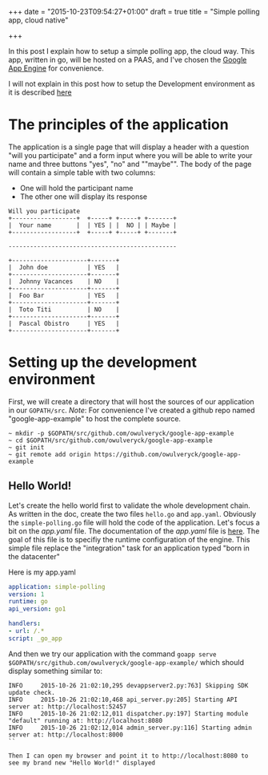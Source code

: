 +++
date = "2015-10-23T09:54:27+01:00"
draft = true
title = "Simple polling app, cloud native"

+++

In this post I explain how to setup a simple polling app, the cloud way.
This app, written in go, will be hosted on a PAAS, and I've chosen the [Google App Engine](https://cloud.google.com/appengine/docs) for convenience.

I will not explain in this post how to setup the Development environment as it is described [here](https://cloud.google.com/appengine/docs/go/gettingstarted/devenvironment)

# The principles of the application

The application is a single page that will display a header with a question "will you participate" and a form input where you will be able to write your name and three buttons "yes", "no" and ""maybe"".
The body of the page will contain a simple table with two columns:

* One will hold the participant name
* The other one will display its response

```
Will you participate 
+------------------+  +-----+ +-----+ +-------+
|  Your name       |  | YES | |  NO | | Maybe |
+------------------+  +-----+ +-----+ +-------+

-----------------------------------------------

+---------------------+-------+
|  John doe           | YES   |
+---------------------+-------+
|  Johnny Vacances    | NO    |
+---------------------+-------+
|  Foo Bar            | YES   |
+---------------------+-------+
|  Toto Titi          | NO    |
+---------------------+-------+
|  Pascal Obistro     | YES   |
+---------------------+-------+
```

# Setting up the development environment

First, we will create a directory that will host the sources of our application in our `GOPATH/src`.
_Note_: For convenience I've created a github repo named "google-app-example" to host the complete source.

```
~ mkdir -p $GOPATH/src/github.com/owulveryck/google-app-example
~ cd $GOPATH/src/github.com/owulveryck/google-app-example
~ git init
~ git remote add origin https://github.com/owulveryck/google-app-example
```


## Hello World!

Let's create the hello world first to validate the whole development chain.
As written in the doc, create the two files `hello.go` and `app.yaml`.
Obviously the `simple-polling.go` file will hold the code of the application. Let's focus a bit on the _app.yaml_ file.
The documentation of the _app.yaml_ file is [here](https://cloud.google.com/appengine/docs/go/config/appconfig). The goal of this file is to specifiy the runtime configuration of the engine.
This simple file replace the "integration" task for an application typed "born in the datacenter"

Here is my app.yaml
```yaml
application: simple-polling
version: 1
runtime: go
api_version: go1

handlers:
- url: /.*
script: _go_app
```

And then we try our application with the command `goapp serve $GOPATH/src/github.com/owulveryck/google-app-example/`
which should display something similar to:
````
INFO     2015-10-26 21:02:10,295 devappserver2.py:763] Skipping SDK update check.
INFO     2015-10-26 21:02:10,468 api_server.py:205] Starting API server at: http://localhost:52457
INFO     2015-10-26 21:02:12,011 dispatcher.py:197] Starting module "default" running at: http://localhost:8080
INFO     2015-10-26 21:02:12,014 admin_server.py:116] Starting admin server at: http://localhost:8000
``

Then I can open my browser and point it to http://localhost:8080 to see my brand new "Hello World!" displayed
